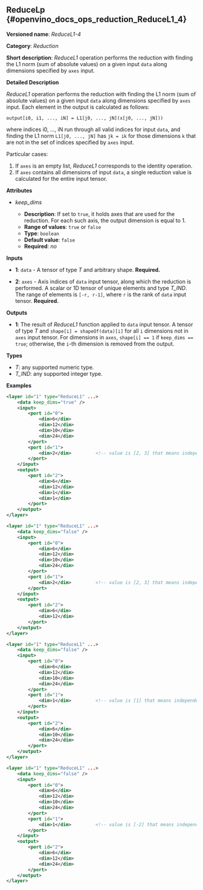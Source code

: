 ## ReduceLp <a name="ReduceL1"></a> {#openvino_docs_ops_reduction_ReduceL1_4}

**Versioned name**: *ReduceL1-4*

**Category**: *Reduction*

**Short description**: *ReduceL1* operation performs the reduction with finding the L1 norm (sum of absolute values) on a given input `data` along dimensions specified by `axes` input.

**Detailed Description**

*ReduceL1* operation performs the reduction with finding the L1 norm (sum of absolute values) on a given input `data` along dimensions specified by `axes` input.
Each element in the output is calculated as follows:

   `output[i0, i1, ..., iN] = L1[j0, ..., jN](x[j0, ..., jN]))`

where indices i0, ..., iN run through all valid indices for input `data`, and finding the L1 norm `L1[j0, ..., jN]` has `jk = ik` for those dimensions `k` that are not in the set of indices specified by `axes` input.

Particular cases:

1. If `axes` is an empty list, *ReduceL1* corresponds to the identity operation. 
2. If `axes` contains all dimensions of input `data`, a single reduction value is calculated for the entire input tensor.

**Attributes**

* *keep_dims*

  * **Description**: If set to `true`, it holds axes that are used for the reduction. For each such axis, the output dimension is equal to 1.
  * **Range of values**: `true` or `false`
  * **Type**: `boolean`
  * **Default value**: `false`
  * **Required**: *no*

**Inputs**

* **1**: `data` - A tensor of type *T* and arbitrary shape. **Required.**

* **2**: `axes` - Axis indices of `data` input tensor, along which the reduction is performed. A scalar or 1D tensor of unique elements and type *T_IND*. The range of elements is `[-r, r-1]`, where `r` is the rank of `data` input tensor. **Required.**

**Outputs**

* **1**: The result of *ReduceL1* function applied to `data` input tensor. A tensor of type *T* and `shape[i] = shapeOf(data)[i]` for all `i` dimensions not in `axes` input tensor. For dimensions in `axes`, `shape[i] == 1` if `keep_dims == true`; otherwise, the `i`-th dimension is removed from the output.

**Types**

* *T*: any supported numeric type.
* *T_IND*: any supported integer type.

**Examples**

```xml
<layer id="1" type="ReduceL1" ...>
    <data keep_dims="true" />
    <input>
        <port id="0">
            <dim>6</dim>
            <dim>12</dim>
            <dim>10</dim>
            <dim>24</dim>
        </port>
        <port id="1">
            <dim>2</dim>         <!-- value is [2, 3] that means independent reduction in each channel and batch -->
        </port>
    </input>
    <output>
        <port id="2">
            <dim>6</dim>
            <dim>12</dim>
            <dim>1</dim>
            <dim>1</dim>
        </port>
    </output>
</layer>
```

```xml
<layer id="1" type="ReduceL1" ...>
    <data keep_dims="false" />
    <input>
        <port id="0">
            <dim>6</dim>
            <dim>12</dim>
            <dim>10</dim>
            <dim>24</dim>
        </port>
        <port id="1">
            <dim>2</dim>         <!-- value is [2, 3] that means independent reduction in each channel and batch -->
        </port>
    </input>
    <output>
        <port id="2">
            <dim>6</dim>
            <dim>12</dim>
        </port>
    </output>
</layer>
```

```xml
<layer id="1" type="ReduceL1" ...>
    <data keep_dims="false" />
    <input>
        <port id="0">
            <dim>6</dim>
            <dim>12</dim>
            <dim>10</dim>
            <dim>24</dim>
        </port>
        <port id="1">
            <dim>1</dim>         <!-- value is [1] that means independent reduction in each channel and spatial dimensions -->
        </port>
    </input>
    <output>
        <port id="2">
            <dim>6</dim>
            <dim>10</dim>
            <dim>24</dim>
        </port>
    </output>
</layer>
```

```xml
<layer id="1" type="ReduceL1" ...>
    <data keep_dims="false" />
    <input>
        <port id="0">
            <dim>6</dim>
            <dim>12</dim>
            <dim>10</dim>
            <dim>24</dim>
        </port>
        <port id="1">
            <dim>1</dim>         <!-- value is [-2] that means independent reduction in each channel, batch and second spatial dimension -->
        </port>
    </input>
    <output>
        <port id="2">
            <dim>6</dim>
            <dim>12</dim>
            <dim>24</dim>
        </port>
    </output>
</layer>
```